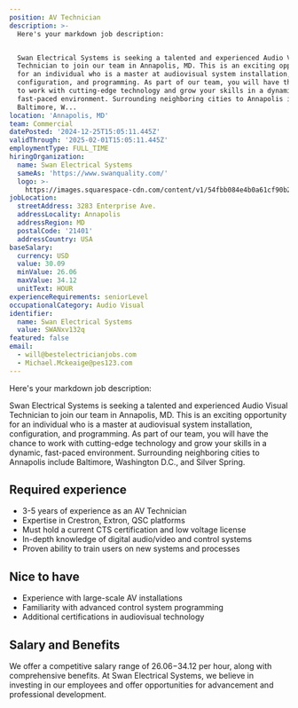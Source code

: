 ```yaml
---
position: AV Technician
description: >-
  Here's your markdown job description:


  Swan Electrical Systems is seeking a talented and experienced Audio Visual
  Technician to join our team in Annapolis, MD. This is an exciting opportunity
  for an individual who is a master at audiovisual system installation,
  configuration, and programming. As part of our team, you will have the chance
  to work with cutting-edge technology and grow your skills in a dynamic,
  fast-paced environment. Surrounding neighboring cities to Annapolis include
  Baltimore, W...
location: 'Annapolis, MD'
team: Commercial
datePosted: '2024-12-25T15:05:11.445Z'
validThrough: '2025-02-01T15:05:11.445Z'
employmentType: FULL_TIME
hiringOrganization:
  name: Swan Electrical Systems
  sameAs: 'https://www.swanquality.com/'
  logo: >-
    https://images.squarespace-cdn.com/content/v1/54fbb084e4b0a61cf90b2a6b/1511915437509-KMEEKDHKFLZ8J2AD7Y8M/SWAN_logo_horz_black.jpg?format=1500w
jobLocation:
  streetAddress: 3283 Enterprise Ave.
  addressLocality: Annapolis
  addressRegion: MD
  postalCode: '21401'
  addressCountry: USA
baseSalary:
  currency: USD
  value: 30.09
  minValue: 26.06
  maxValue: 34.12
  unitText: HOUR
experienceRequirements: seniorLevel
occupationalCategory: Audio Visual
identifier:
  name: Swan Electrical Systems
  value: SWANxv132q
featured: false
email:
  - will@bestelectricianjobs.com
  - Michael.Mckeaige@pes123.com
---
```




Here's your markdown job description:

Swan Electrical Systems is seeking a talented and experienced Audio Visual Technician to join our team in Annapolis, MD. This is an exciting opportunity for an individual who is a master at audiovisual system installation, configuration, and programming. As part of our team, you will have the chance to work with cutting-edge technology and grow your skills in a dynamic, fast-paced environment. Surrounding neighboring cities to Annapolis include Baltimore, Washington D.C., and Silver Spring.

## Required experience

- 3-5 years of experience as an AV Technician
- Expertise in Crestron, Extron, QSC platforms
- Must hold a current CTS certification and low voltage license
- In-depth knowledge of digital audio/video and control systems
- Proven ability to train users on new systems and processes

## Nice to have

- Experience with large-scale AV installations
- Familiarity with advanced control system programming
- Additional certifications in audiovisual technology

## Salary and Benefits

We offer a competitive salary range of $26.06-$34.12 per hour, along with comprehensive benefits. At Swan Electrical Systems, we believe in investing in our employees and offer opportunities for advancement and professional development.